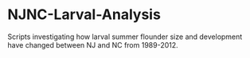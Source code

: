 # NJNC-Larval-Analysis

Scripts investigating how larval summer flounder size and development have changed between NJ and NC from 1989-2012.
